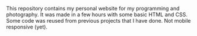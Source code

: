 This repository contains my personal website for my programming and photography.
It was made in a few hours with some basic HTML and CSS.
Some code was reused from previous projects that I have done.
Not mobile responsive (yet).
